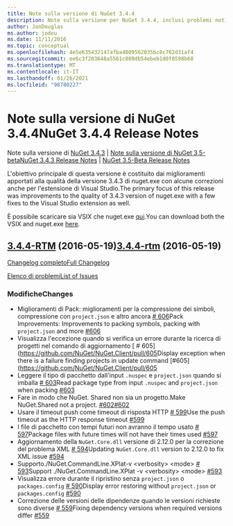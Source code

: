```yaml
---
title: Note sulla versione di NuGet 3.4.4
description: Note sulla versione per NuGet 3.4.4, inclusi problemi noti, correzioni di bug, funzionalità aggiunte e DCR.
author: JonDouglas
ms.author: jodou
ms.date: 11/11/2016
ms.topic: conceptual
ms.openlocfilehash: 4e5e635432147afba4809562035bc8c762d31af4
ms.sourcegitcommit: ee6c3f203648a5561c809db54ebeb1d0f0598b68
ms.translationtype: MT
ms.contentlocale: it-IT
ms.lasthandoff: 01/26/2021
ms.locfileid: "98780227"
---
```

# <a name="nuget-344-release-notes"></a><span data-ttu-id="48acd-103">Note sulla versione di NuGet 3.4.4</span><span class="sxs-lookup"><span data-stu-id="48acd-103">NuGet 3.4.4 Release Notes</span></span>

<span data-ttu-id="48acd-104">Note sulla versione di [NuGet 3.4.3](../release-notes/nuget-3.4.3.md)  |  [Note sulla versione di NuGet 3,5-beta](../release-notes/nuget-3.5-Beta.md)</span><span class="sxs-lookup"><span data-stu-id="48acd-104">[NuGet 3.4.3 Release Notes](../release-notes/nuget-3.4.3.md) | [NuGet 3.5-Beta Release Notes](../release-notes/nuget-3.5-Beta.md)</span></span>

<span data-ttu-id="48acd-105">L'obiettivo principale di questa versione è costituito dai miglioramenti apportati alla qualità della versione 3.4.3 di nuget.exe con alcune correzioni anche per l'estensione di Visual Studio.</span><span class="sxs-lookup"><span data-stu-id="48acd-105">The primary focus of this release was improvements to the quality of 3.4.3 version of nuget.exe with a few fixes to the Visual Studio extension as well.</span></span>

<span data-ttu-id="48acd-106">È possibile scaricare sia VSIX che nuget.exe [qui](https://dist.nuget.org/index.html).</span><span class="sxs-lookup"><span data-stu-id="48acd-106">You can download both the VSIX and nuget.exe [here](https://dist.nuget.org/index.html).</span></span>

## <a name="344-rtm-2016-05-19"></a><span data-ttu-id="48acd-107">[3.4.4-RTM](https://github.com/NuGet/NuGet.Client/tree/3.4.4-rtm) (2016-05-19)</span><span class="sxs-lookup"><span data-stu-id="48acd-107">[3.4.4-rtm](https://github.com/NuGet/NuGet.Client/tree/3.4.4-rtm) (2016-05-19)</span></span>

[<span data-ttu-id="48acd-108">Changelog completo</span><span class="sxs-lookup"><span data-stu-id="48acd-108">Full Changelog</span></span>](https://github.com/NuGet/NuGet.Client/compare/3.5.0-beta-final...3.4.4-rtm)

[<span data-ttu-id="48acd-109">Elenco di problemi</span><span class="sxs-lookup"><span data-stu-id="48acd-109">List of Issues</span></span>](https://github.com/NuGet/Home/issues?q=is%3Aissue+milestone%3A3.4.4+is%3Aclosed)

### <a name="changes"></a><span data-ttu-id="48acd-110">Modifiche</span><span class="sxs-lookup"><span data-stu-id="48acd-110">Changes</span></span>

- <span data-ttu-id="48acd-111">Miglioramenti di Pack: miglioramenti per la compressione dei simboli, compressione con `project.json` e altro ancora [ \# 606](https://github.com/NuGet/NuGet.Client/pull/606)</span><span class="sxs-lookup"><span data-stu-id="48acd-111">Pack Improvements: Improvements to packing symbols, packing with `project.json` and more [\#606](https://github.com/NuGet/NuGet.Client/pull/606)</span></span>
- <span data-ttu-id="48acd-112">Visualizza l'eccezione quando si verifica un errore durante la ricerca di progetti nel comando di aggiornamento [ \# 605] (https://github.com/NuGet/NuGet.Client/pull/605</span><span class="sxs-lookup"><span data-stu-id="48acd-112">Display exception when there is a failure finding projects in update command [\#605](https://github.com/NuGet/NuGet.Client/pull/605</span></span>
- <span data-ttu-id="48acd-113">Leggere il tipo di pacchetto dall'input `.nuspec` e `project.json` quando si imballa [ \# 603](https://github.com/NuGet/NuGet.Client/pull/603)</span><span class="sxs-lookup"><span data-stu-id="48acd-113">Read package type from input `.nuspec` and `project.json` when packing [\#603](https://github.com/NuGet/NuGet.Client/pull/603)</span></span>
- <span data-ttu-id="48acd-114">Fare in modo che NuGet. Shared non sia un progetto.</span><span class="sxs-lookup"><span data-stu-id="48acd-114">Make NuGet.Shared not a project.</span></span> [<span data-ttu-id="48acd-115">\#602</span><span class="sxs-lookup"><span data-stu-id="48acd-115">\#602</span></span>](https://github.com/NuGet/NuGet.Client/pull/602)
- <span data-ttu-id="48acd-116">Usare il timeout push come timeout di risposta HTTP [ \# 599](https://github.com/NuGet/NuGet.Client/pull/599)</span><span class="sxs-lookup"><span data-stu-id="48acd-116">Use the push timeout as the HTTP response timeout [\#599](https://github.com/NuGet/NuGet.Client/pull/599)</span></span>
- <span data-ttu-id="48acd-117">I file di pacchetto con tempi futuri non avranno il tempo usato [ \# 597](https://github.com/NuGet/NuGet.Client/pull/597)</span><span class="sxs-lookup"><span data-stu-id="48acd-117">Package files with future times will not have their times used [\#597](https://github.com/NuGet/NuGet.Client/pull/597)</span></span>
- <span data-ttu-id="48acd-118">Aggiornamento della `NuGet.Core.dll` versione di 2.12.0 per la correzione del problema XML [ \# 594](https://github.com/NuGet/NuGet.Client/pull/594)</span><span class="sxs-lookup"><span data-stu-id="48acd-118">Updating `NuGet.Core.dll` version to 2.12.0 to fix XML issue [\#594](https://github.com/NuGet/NuGet.Client/pull/594)</span></span>
- <span data-ttu-id="48acd-119">Supporto./NuGet.CommandLine.XPlat-v \<verbosity\> \<mode\> [ \# 593](https://github.com/NuGet/NuGet.Client/pull/593)</span><span class="sxs-lookup"><span data-stu-id="48acd-119">Support ./NuGet.CommandLine.XPlat -v \<verbosity\> \<mode\> [\#593](https://github.com/NuGet/NuGet.Client/pull/593)</span></span>
- <span data-ttu-id="48acd-120">Visualizza errore durante il ripristino senza `project.json` o `packages.config` [ \# 590](https://github.com/NuGet/NuGet.Client/pull/590)</span><span class="sxs-lookup"><span data-stu-id="48acd-120">Display error restoring without `project.json` or `packages.config` [\#590](https://github.com/NuGet/NuGet.Client/pull/590)</span></span>
- <span data-ttu-id="48acd-121">Correzione delle versioni delle dipendenze quando le versioni richieste sono diverse [ \# 559](https://github.com/NuGet/NuGet.Client/pull/559)</span><span class="sxs-lookup"><span data-stu-id="48acd-121">Fixing dependency versions when required versions differ [\#559](https://github.com/NuGet/NuGet.Client/pull/559)</span></span>